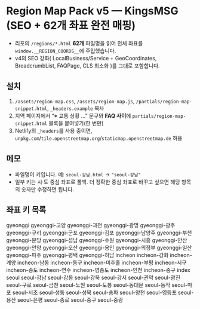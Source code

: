 # Region Map Pack v5 — KingsMSG (SEO + 62개 좌표 완전 매핑)

- 리포의 `/regions/*.html` **62개** 파일명을 읽어 전체 좌표를 `window.__REGION_COORDS__`에 주입했습니다.
- v4의 SEO 강화( LocalBusiness/Service + GeoCoordinates, BreadcrumbList, FAQPage, CLS 최소화 )를 그대로 포함합니다.

## 설치
1) `/assets/region-map.css`, `/assets/region-map.js`, `/partials/region-map-snippet.html`, `_headers.example` 복사
2) 지역 페이지에서 “※ 교통 상황 …” 문구와 **FAQ 사이**에 `partials/region-map-snippet.html` 블록을 붙여넣기(한 번만)
3) Netlify의 `_headers`를 사용 중이면, `unpkg.com`/`tile.openstreetmap.org`/`staticmap.openstreetmap.de` 허용

## 메모
- 파일명이 키입니다. 예: `seoul-강남.html` → `"seoul-강남"`
- 일부 키는 시·도 중심 좌표로 폴백. 더 정확한 중심 좌표로 바꾸고 싶으면 해당 항목의 숫자만 수정하면 됩니다.

## 좌표 키 목록
gyeonggi
gyeonggi-고양
gyeonggi-과천
gyeonggi-광명
gyeonggi-광주
gyeonggi-구리
gyeonggi-군포
gyeonggi-김포
gyeonggi-남양주
gyeonggi-부천
gyeonggi-분당
gyeonggi-성남
gyeonggi-수원
gyeonggi-시흥
gyeonggi-안산
gyeonggi-안양
gyeonggi-오산
gyeonggi-용인
gyeonggi-의정부
gyeonggi-일산
gyeonggi-파주
gyeonggi-평택
gyeonggi-하남
incheon
incheon-강화
incheon-계양
incheon-남동
incheon-동구
incheon-미추홀
incheon-부평
incheon-서구
incheon-송도
incheon-연수
incheon-영종도
incheon-인천
incheon-중구
index
seoul
seoul-강남
seoul-강동
seoul-강북
seoul-강서
seoul-관악
seoul-광진
seoul-구로
seoul-금천
seoul-노원
seoul-도봉
seoul-동대문
seoul-동작
seoul-마포
seoul-서초
seoul-성동
seoul-성북
seoul-송파
seoul-양천
seoul-영등포
seoul-용산
seoul-은평
seoul-종로
seoul-중구
seoul-중랑
